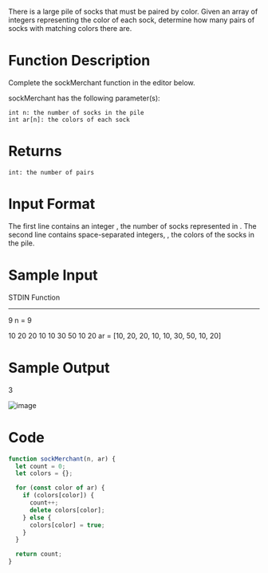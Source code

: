 There is a large pile of socks that must be paired by color. Given an array of integers representing the color of each sock, determine how many pairs of socks with matching colors there are.

# Function Description

Complete the sockMerchant function in the editor below.

sockMerchant has the following parameter(s):

    int n: the number of socks in the pile
    int ar[n]: the colors of each sock

# Returns

    int: the number of pairs

# Input Format

The first line contains an integer
, the number of socks represented in .
The second line contains space-separated integers, , the colors of the socks in the pile.

# Sample Input

STDIN Function

---

9 n = 9

10 20 20 10 10 30 50 10 20 ar = [10, 20, 20, 10, 10, 30, 50, 10, 20]

# Sample Output

3

![image](https://user-images.githubusercontent.com/25504715/144847795-406a9177-f581-46e0-9cb3-4e9d555a1ec0.png)

# Code

```js
function sockMerchant(n, ar) {
  let count = 0;
  let colors = {};

  for (const color of ar) {
    if (colors[color]) {
      count++;
      delete colors[color];
    } else {
      colors[color] = true;
    }
  }

  return count;
}
```
